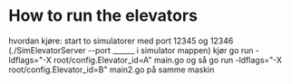 # How to run the elevators


hvordan kjøre:
start to simulatorer med port 12345 og 12346 (./SimElevatorServer --port ______ i simulator mappen)
kjør go run -ldflags="-X root/config.Elevator_id=A" main.go
og så go run -ldflags="-X root/config.Elevator_id=B" main2.go
på samme maskin